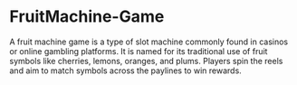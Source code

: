 # FruitMachine-Game
A fruit machine game is a type of slot machine commonly found in casinos or online gambling platforms. It is named for its traditional use of fruit symbols like cherries, lemons, oranges, and plums. Players spin the reels and aim to match symbols across the paylines to win rewards. 
